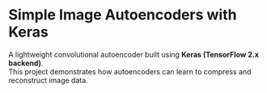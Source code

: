 # Simple Image Autoencoders with Keras

A lightweight convolutional autoencoder built using **Keras (TensorFlow 2.x backend)**.  
This project demonstrates how autoencoders can learn to compress and reconstruct image data.
